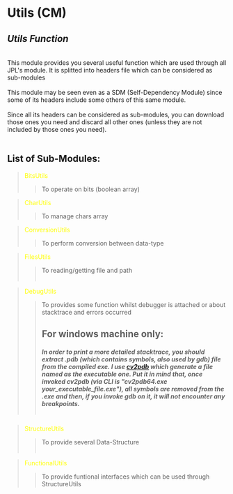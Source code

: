 # **Utils (CM)**
<h2><i>Utils Function</i></h2>
<br>
This module provides you several useful function which are used
through all JPL's module.
It is splitted into headers file which can be considered as 
sub-modules
<br><br>
This module may be seen even as a SDM (Self-Dependency Module) since some of its headers include some others of this same module.
<br><br>
Since all its headers can be considered as sub-modules, you can download those ones you need and discard all other ones (unless they are not included by those ones you need). 
<br>
<br>

## List of Sub-Modules:
> <span style="color:yellow">BitsUtils</span> 
>> To operate on bits (boolean array)

> <span style="color:yellow">CharUtils</span> 
>> To manage chars array

> <span style="color:yellow">ConversionUtils</span> 
>> To perform conversion between data-type

> <span style="color:yellow">FilesUtils</span> 
>> To reading/getting file and path<br><br>

> <span style="color:yellow">DebugUtils</span> 
>> To provides some function whilst debugger is attached or about stacktrace and errors occurred<br>
>><h2>For windows machine only:<br>
>><h5>In order to print a more detailed stacktrace, you should extract .pdb (which contains symbols, also used by gdb) file from the compiled exe. I use <a href="https://github.com/rainers/cv2pdb">cv2pdb</a> which generate a file named as the executable one. Put it in mind that, once invoked cv2pdb (via CLI is "cv2pdb64.exe your_executable_file.exe"), all symbols are removed from the .exe and then, if you invoke gdb on it, it will not encounter any breakpoints.<br><br>

> <span style="color:yellow">StructureUtils</span> 
>> To provide several Data-Structure<br><br>

> <span style="color:yellow">FunctionalUtils</span> 
>> To provide funtional interfaces which can be used through StructureUtils